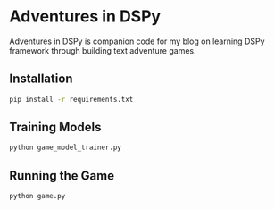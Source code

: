 # Adventures in DSPy

Adventures in DSPy is companion code for my blog on learning DSPy framework through building text adventure games.

## Installation

```bash
pip install -r requirements.txt
```

## Training Models

```bash
python game_model_trainer.py
```

## Running the Game

```bash
python game.py
```
